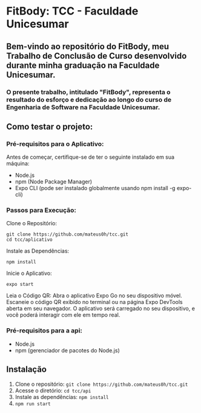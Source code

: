 # FitBody: TCC - Faculdade Unicesumar

## Bem-vindo ao repositório do FitBody, meu Trabalho de Conclusão de Curso desenvolvido durante minha graduação na Faculdade Unicesumar.

### O presente trabalho, intitulado "FitBody", representa o resultado do esforço e dedicação ao longo do curso de Engenharia de Software na Faculdade Unicesumar.

## Como testar o projeto:

### Pré-requisitos para o Aplicativo:

Antes de começar, certifique-se de ter o seguinte instalado em sua máquina:

- Node.js
- npm (Node Package Manager)
- Expo CLI (pode ser instalado globalmente usando npm install -g expo-cli)

### Passos para Execução:

Clone o Repositório:
```
git clone https://github.com/mateus0h/tcc.git
cd tcc/aplicativo
```

Instale as Dependências:
```
npm install
```
Inicie o Aplicativo:
```
expo start
```
Leia o Código QR:
Abra o aplicativo Expo Go no seu dispositivo móvel.
Escaneie o código QR exibido no terminal ou na página Expo DevTools aberta em seu navegador.
O aplicativo será carregado no seu dispositivo, e você poderá interagir com ele em tempo real.

### Pré-requisitos para a api:

- Node.js
- npm (gerenciador de pacotes do Node.js)

## Instalação

1. Clone o repositório: `git clone https://github.com/mateus0h/tcc.git`
2. Acesse o diretório: `cd tcc/api`
3. Instale as dependências: `npm install`
4. `npm run start`